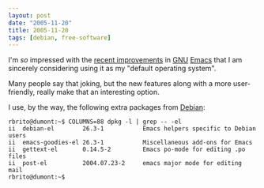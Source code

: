 ```yaml
---
layout: post
date: "2005-11-20"
title: 2005-11-20
tags: [debian, free-software]
---
```


I'm *so* impressed with the
[recent improvements](http://packages.debian.org/emacs-snapshot-gtk)
in [GNU](http://www.gnu.org/) [Emacs](http://www.emacswiki.org/)
that I am sincerely considering using it as my "default operating
system".

Many people say that joking, but the new features along with a more
user-friendly, really make that an interesting option.

I use, by the way, the following extra packages from
[Debian](http://www.debian.org/):

    rbrito@dumont:~$ COLUMNS=88 dpkg -l | grep -- -el
    ii  debian-el        26.3-1           Emacs helpers specific to Debian users
    ii  emacs-goodies-el 26.3-1           Miscellaneous add-ons for Emacs
    ii  gettext-el       0.14.5-2         Emacs po-mode for editing .po files
    ii  post-el          2004.07.23-2     emacs major mode for editing mail
    rbrito@dumont:~$
